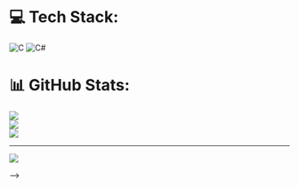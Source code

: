 
# 💻 Tech Stack:
![C](https://img.shields.io/badge/c-%2300599C.svg?style=flat&logo=c&logoColor=white) ![C#](https://img.shields.io/badge/c%23-%23239120.svg?style=flat&logo=csharp&logoColor=white)
# 📊 GitHub Stats:
![](https://github-readme-stats.vercel.app/api?username=vikasbantaje&theme=dark&hide_border=false&include_all_commits=true&count_private=true)<br/>
![](https://github-readme-streak-stats.herokuapp.com/?user=vikasbantaje&theme=dark&hide_border=false)<br/>
![](https://github-readme-stats.vercel.app/api/top-langs/?username=vikasbantaje&theme=dark&hide_border=false&include_all_commits=true&count_private=true&layout=compact)

---
[![](https://visitcount.itsvg.in/api?id=vikasbantaje&icon=0&color=0)](https://visitcount.itsvg.in)

<!-- Proudly created with GPRM ( https://gprm.itsvg.in ) -->
-->
